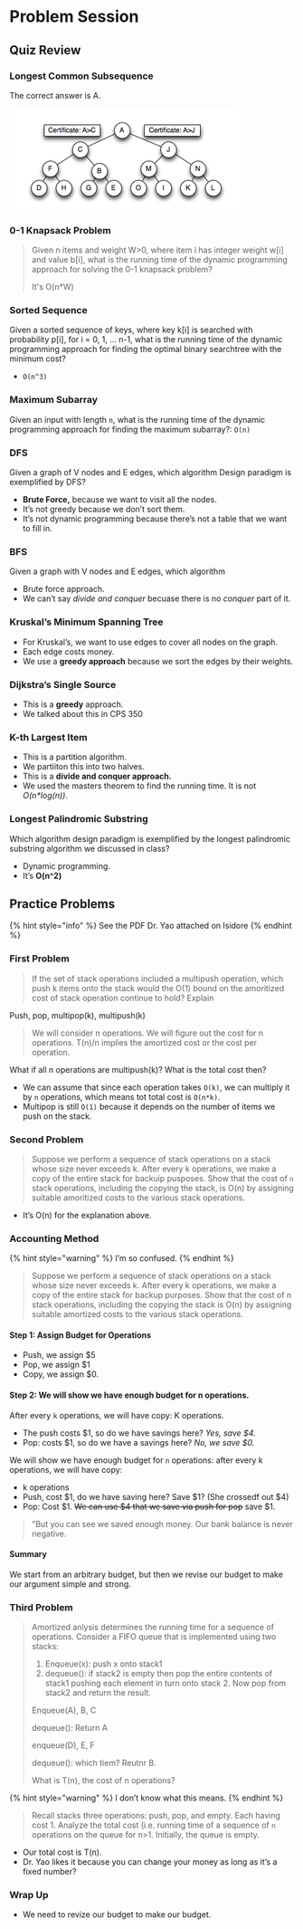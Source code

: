 # Problem Session

## Quiz Review

### Longest Common Subsequence

The correct answer is A.

![](../../.gitbook/assets/image%20%2816%29.png)

### 0-1 Knapsack Problem

> Given n items and weight W&gt;0, where item i has integer weight w\[i\] and value b\[i\], what is the running time of the dynamic programming approach for solving the 0-1 knapsack problem?
>
> It's O\(n\*W\)

### Sorted Sequence

Given a sorted sequence of keys, where key k\[i\] is searched with probability p\[i\], for i = 0, 1, ... n-1, what is the running time of the dynamic programming approach for finding the optimal binary searchtree with the minimum cost?

* `O(n^3)`

### Maximum Subarray

Given an input with length `n`, what is the running time of the dynamic programming approach for finding the maximum subarray?: `O(n)`

### DFS

Given a graph of V nodes and E edges, which algorithm Design paradigm is exemplified by DFS? 

* **Brute Force,** because we want to visit all the nodes.
* It’s not greedy because we don’t sort them.
* It’s not dynamic programming because there’s not a table that we want to fill in.

### BFS

Given a graph with V nodes and E edges, which algorithm 

* Brute force approach.
* We can’t say _divide and conquer_ becuase there is no _conquer_ part of it.

### Kruskal’s Minimum Spanning Tree

* For Kruskal’s, we want to use edges to cover all nodes on the graph.
* Each edge costs money.
* We use a **greedy approach** because we sort the edges by their weights. 

### Dijkstra’s Single Source

* This is a **greedy** approach.
* We talked about this in CPS 350

### K-th Largest Item

* This is a partition algorithm.
* We partiiton this into two halves.
* This is a **divide and conquer approach.**
* We used the masters theorem to find the running time. It is not _O\(n\*log\(n\)\)_.

### Longest Palindromic Substring

Which algorithm design paradigm is exemplified by the longest palindromic substring algorithm we discussed in class?

* Dynamic programming.
* It’s **O\(n^2\)**

## Practice Problems

{% hint style="info" %}
See the PDF Dr. Yao attached on Isidore
{% endhint %}

### First Problem

> If the set of stack operations included a multipush operation, which push k items onto the stack would the O\(1\) bound on the amoritized cost of stack operation continue to hold? Explain

Push, pop, multipop\(k\), multipush\(k\)

> We will consider n operations. We will figure out the cost for n operations. T\(n\)/n implies the amortized cost or the cost per operation.

What if all n operations are multipush\(k\)? What is the total cost then?

* We can assume that since each operation takes `O(k)`, we can multiply it by `n` operations, which means tot total cost is `O(n*k)`.
* Multipop is still `O(1)` because it depends on the number of items we push on the stack.

### Second Problem

> Suppose we perform a sequence of stack operations on a stack whose size never exceeds k. After every k operations, we make a copy of the entire stack for backuip pusposes. Show that the cost of `n` stack operations, including the copying the stack, is O\(n\) by assigning suitable amoritized costs to the various stack operations.

* It’s O\(n\) for the explanation above.

### Accounting Method

{% hint style="warning" %}
I’m so confused.
{% endhint %}

> Suppose we perform a sequence of stack operations on a stack whose size never exceeds k. After every k operations, we make a copy of the entire stack for backup purposes. Show that the cost of n stack operations, including the copying the stack is O\(n\) by assigning suitable amortized costs to the various stack operations.

#### Step 1: Assign Budget for Operations

* Push, we assign $5
* Pop, we assign $1
* Copy, we assign $0.

#### Step 2: We will show we have enough budget for n operations.

After every `k` operations, we will have copy: K operations.

* The push costs $1, so do we have savings here? _Yes, save $4._
* Pop: costs $1, so do we have a savings here? _No, we save $0._

We will show we have enough budget for `n` operations: after every k operations, we will have copy:

* k operations
* Push, cost $1, do we have saving here? Save $1? \(She crossedf out $4\)
* Pop: Cost $1. ~~We can use $4 that we save via push for pop~~ save $1.

> ”But you can see we saved enough money. Our bank balance is never negative.

#### Summary

We start from an arbitrary budget, but then we revise our budget to make our argument simple and strong.

### Third Problem

> Amortized anlysis determines the running time for a sequence of operations. Consider a FIFO queue that is implemented using two stacks:
>
> 1. Enqueue\(x\): push x onto stack1
> 2. dequeue\(\): if stack2 is empty then pop the entire contents of stack1 pushing each element in turn onto stack 2. Now pop from stack2 and return the result.
>
> Enqueue\(A\), B, C
>
> dequeue\(\): Return A
>
> enqueue\(D\), E, F
>
> dequeue\(\): which tiem? Reutnr B.
>
> What is T\(n\), the cost of n operations?

{% hint style="warning" %}
I don’t know what this means.
{% endhint %}

> Recall stacks three operations: push, pop, and empty. Each having cost 1. Analyze the total cost \(i.e. running time of a sequence of `n` operations on the queue for n&gt;1. Initially, the queue is empty.

* Our total cost is T\(n\).
* Dr. Yao likes it because you can change your money as long as it’s a fixed number?

### Wrap Up

* We need to revize our budget to make our budget.



